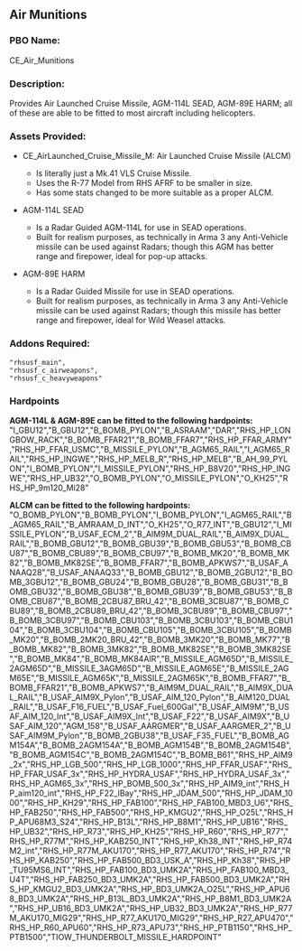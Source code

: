 ## Air Munitions

### PBO Name: 
CE_Air_Munitions

### Description: 
Provides Air Launched Cruise Missile, AGM-114L SEAD, AGM-89E HARM; all of these are able to be fitted to most aircraft including helicopters. 

### Assets Provided:
- CE_AirLaunched_Cruise_Missile_M: Air Launched Cruise Missile (ALCM)
  - Is literally just a Mk.41 VLS Cruise Missile.
  - Uses the R-77 Model from RHS AFRF to be smaller in size. 
  - Has some stats changed to be more suitable as a proper ALCM. 

- AGM-114L SEAD
  - Is a Radar Guided AGM-114L for use in SEAD operations.
  - Built for realism purposes, as technically in Arma 3 any Anti-Vehicle missile can be used against Radars; though this AGM has better range and firepower, ideal for pop-up attacks. 
 
- AGM-89E HARM
  -  Is a Radar Guided Missile for use in SEAD operations.
  -  Built for realism purposes, as technically in Arma 3 any Anti-Vehicle missile can be used against Radars; though this missile has better range and firepower, ideal for Wild Weasel attacks. 

### Addons Required:
```
"rhsusf_main",
"rhsusf_c_airweapons",
"rhsusf_c_heavyweapons"
```

### Hardpoints 
**AGM-114L & AGM-89E can be fitted to the following hardpoints:**
"I_GBU12","B_GBU12","B_BOMB_PYLON","B_ASRAAM","DAR","RHS_HP_LONGBOW_RACK","B_BOMB_FFAR21","B_BOMB_FFAR7","RHS_HP_FFAR_ARMY","RHS_HP_FFAR_USMC","B_MISSILE_PYLON","B_AGM65_RAIL","I_AGM65_RAIL","RHS_HP_INGWE","RHS_HP_MELB_R","RHS_HP_MELB","B_AH_99_PYLON","I_BOMB_PYLON","I_MISSILE_PYLON","RHS_HP_B8V20","RHS_HP_INGWE","RHS_HP_UB32","O_BOMB_PYLON","O_MISSILE_PYLON","O_KH25","RHS_HP_9m120_Mi28"

**ALCM can be fitted to the following hardpoints:**
"O_BOMB_PYLON","B_BOMB_PYLON","I_BOMB_PYLON","I_AGM65_RAIL","B_AGM65_RAIL","B_AMRAAM_D_INT","O_KH25","O_R77_INT","B_GBU12","I_MISSILE_PYLON","B_USAF_ECM_2","B_AIM9M_DUAL_RAIL","B_AIM9X_DUAL_RAIL","B_BOMB_GBU12","B_BOMB_GBU39","B_BOMB_GBU53","B_BOMB_CBU87","B_BOMB_CBU89","B_BOMB_CBU97","B_BOMB_MK20","B_BOMB_MK82","B_BOMB_MK82SE","B_BOMB_FFAR7","B_BOMB_APKWS7","B_USAF_ANAAQ28","B_USAF_ANAAQ33","B_BOMB_GBU12","B_BOMB_2GBU12","B_BOMB_3GBU12","B_BOMB_GBU24","B_BOMB_GBU28","B_BOMB_GBU31","B_BOMB_GBU32","B_BOMB_GBU38","B_BOMB_GBU39","B_BOMB_GBU53","B_BOMB_CBU87","B_BOMB_2CBU87_BRU_42","B_BOMB_3CBU87","B_BOMB_CBU89","B_BOMB_2CBU89_BRU_42","B_BOMB_3CBU89","B_BOMB_CBU97","B_BOMB_3CBU97","B_BOMB_CBU103","B_BOMB_3CBU103","B_BOMB_CBU104","B_BOMB_3CBU104","B_BOMB_CBU105","B_BOMB_3CBU105","B_BOMB_MK20","B_BOMB_2MK20_BRU_42","B_BOMB_3MK20","B_BOMB_MK77","B_BOMB_MK82","B_BOMB_3MK82","B_BOMB_MK82SE","B_BOMB_3MK82SE","B_BOMB_MK84","B_BOMB_MK84AIR","B_MISSILE_AGM65D","B_MISSILE_2AGM65D","B_MISSILE_3AGM65D","B_MISSILE_AGM65E","B_MISSILE_2AGM65E","B_MISSILE_AGM65K","B_MISSILE_2AGM65K","B_BOMB_FFAR7","B_BOMB_FFAR21","B_BOMB_APKWS7","B_AIM9M_DUAL_RAIL","B_AIM9X_DUAL_RAIL","B_USAF_AIM9X_Pylon","B_USAF_AIM_120_Pylon","B_AIM120_DUAL_RAIL","B_USAF_F16_FUEL","B_USAF_Fuel_600Gal","B_USAF_AIM9M","B_USAF_AIM_120_Int","B_USAF_AIM9X_Int","B_USAF_F22","B_USAF_AIM9X","B_USAF_AIM_120","AGM_158","B_USAF_AARGMER","B_USAF_AARGMER_2","B_USAF_AIM9M_Pylon","B_BOMB_2GBU38","B_USAF_F35_FUEL","B_BOMB_AGM154A","B_BOMB_2AGM154A","B_BOMB_AGM154B","B_BOMB_2AGM154B","B_BOMB_AGM154C","B_BOMB_2AGM154C","B_BOMB_B61","RHS_HP_AIM9_2x","RHS_HP_LGB_500","RHS_HP_LGB_1000","RHS_HP_FFAR_USAF","RHS_HP_FFAR_USAF_3x","RHS_HP_HYDRA_USAF","RHS_HP_HYDRA_USAF_3x","RHS_HP_AGM65_3x","RHS_HP_BOMB_500_3x","RHS_HP_AIM9_int","RHS_HP_aim120_int","RHS_HP_F22_lBay","RHS_HP_JDAM_500","RHS_HP_JDAM_1000","RHS_HP_KH29","RHS_HP_FAB100","RHS_HP_FAB100_MBD3_U6","RHS_HP_FAB250","RHS_HP_FAB500","RHS_HP_KMGU2","RHS_HP_O25L","RHS_HP_APU68M3_S24","RHS_HP_B13L","RHS_HP_B8M1","RHS_HP_UB16","RHS_HP_UB32","RHS_HP_R73","RHS_HP_KH25","RHS_HP_R60","RHS_HP_R77","RHS_HP_R77M","RHS_HP_KAB250_INT","RHS_HP_Kh38_INT","RHS_HP_R74M2_int","RHS_HP_R77M_AKU170","RHS_HP_R77_AKU170","RHS_HP_R74","RHS_HP_KAB250","RHS_HP_FAB500_BD3_USK_A","RHS_HP_Kh38","RHS_HP_TU95MS6_INT","RHS_HP_FAB100_BD3_UMK2A","RHS_HP_FAB100_MBD3_U4T","RHS_HP_FAB250_BD3_UMK2A","RHS_HP_FAB500_BD3_UMK2A","RHS_HP_KMGU2_BD3_UMK2A","RHS_HP_BD3_UMK2A_O25L","RHS_HP_APU68_BD3_UMK2A","RHS_HP_B13L_BD3_UMK2A","RHS_HP_B8M1_BD3_UMK2A","RHS_HP_UB16_BD3_UMK2A","RHS_HP_UB32_BD3_UMK2A","RHS_HP_R77M_AKU170_MIG29","RHS_HP_R77_AKU170_MIG29","RHS_HP_R27_APU470","RHS_HP_R60_APU60","RHS_HP_R73_APU73","RHS_HP_PTB1150","RHS_HP_PTB1500","TIOW_THUNDERBOLT_MISSILE_HARDPOINT"
